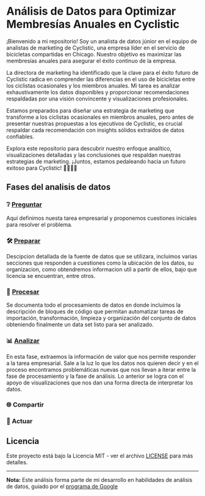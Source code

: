# Análisis de Datos para Optimizar Membresías Anuales en Cyclistic

¡Bienvenido a mi repositorio! Soy un analista de datos júnior en el equipo de analistas de marketing de Cyclistic, una empresa líder en el servicio de bicicletas compartidas en Chicago. Nuestro objetivo es maximizar las membresías anuales para asegurar el éxito continuo de la empresa.

La directora de marketing ha identificado que la clave para el éxito futuro de Cyclistic radica en comprender las diferencias en el uso de bicicletas entre los ciclistas ocasionales y los miembros anuales. Mi tarea es analizar exhaustivamente los datos disponibles y proporcionar recomendaciones respaldadas por una visión convincente y visualizaciones profesionales.

Estamos preparados para diseñar una estrategia de marketing que transforme a los ciclistas ocasionales en miembros anuales, pero antes de presentar nuestras propuestas a los ejecutivos de Cyclistic, es crucial respaldar cada recomendación con insights sólidos extraídos de datos confiables.

Explora este repositorio para descubrir nuestro enfoque analítico, visualizaciones detalladas y las conclusiones que respaldan nuestras estrategias de marketing. ¡Juntos, estamos pedaleando hacia un futuro exitoso para Cyclistic! 🚴🏽‍♂️🚀

## Fases del analisis de datos

### ❔ [Preguntar](https://github.com/alabacw74/analisis-datos-bicicletas-compartidas/blob/main/proceso_analitico/preguntar.md "Documentación de la fase inicial")
Aquí definimos nuesta tarea empresarial y proponemos cuestiones iniciales para resolver el problema.

### 🛠️ [Preparar](https://github.com/alabacw74/analisis-datos-bicicletas-compartidas/blob/main/proceso_analitico/preparar.md "Documentación de la preparación de los datos")
Descipcion detallada de la fuente de datos que se utilizara, incluimos varias secciones que responden a cuestiones como la ubicación de los datos, su organizacion, como obtendremos informacion util a partir de ellos, bajo que licencia se encuentran, entre otros.

### 🔄 [Procesar](https://github.com/alabacw74/analisis-datos-bicicletas-compartidas/blob/main/proceso_analitico/Procesar/procesar.md "Documentación del procesamiento de los datos")
Se documenta todo el procesamiento de datos en donde incluimos la descripción de bloques de código que permitan automatizar tareas de importación, transformación, limpieza y organización del conjunto de datos obteniendo finalmente un data set listo para ser analizado.

### 📊 [Analizar](https://github.com/alabacw74/analisis-datos-bicicletas-compartidas/blob/main/proceso_analitico/Analizar/analizar.md "Documentación del proceso de analisís")

En esta fase, extraemos la información de valor que nos permite responder a la tarea empresarial. Sale a la luz lo que los datos nos quieren decir y en el proceso encontramos problemáticas nuevas que nos llevan a iterar entre la fase de procesamiento y la fase de análisis. Lo anterior se logra con el apoyo de visualizaciones que nos dan una forma directa de interpretar los datos.

### 🌐 Compartir

### 🚀 Actuar


## Licencia

Este proyecto está bajo la Licencia MIT - ver el archivo [LICENSE](LICENSE) para más detalles.

---

**Nota:** Este análisis forma parte de mi desarrollo en habilidades de análisis de datos, guiado por el [programa de Google](https://www.coursera.org/learn/completa-un-caso-practico/supplement/7PGIT/caso-practico-1-como-lograr-el-exito-rapido-de-un-negocio-de-bicicletas)
